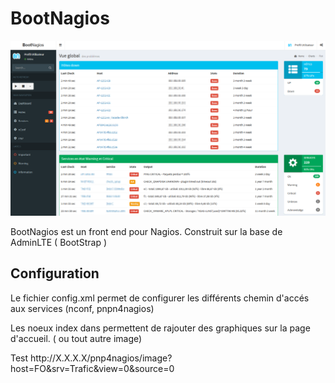 # BootNagios

![alt text](https://raw.githubusercontent.com/geoholz/bootnagios/master/dist/img/ex.png)

BootNagios est un front end pour Nagios.
Construit sur la base de AdminLTE ( BootStrap )

## Configuration
Le fichier config.xml permet de configurer les différents chemin d'accés aux services (nconf, pnpn4nagios)

Les noeux index dans permettent de rajouter des graphiques sur la page d'accueil. ( ou tout autre image)

<index>
		<name>Test</name>
		<url>http://X.X.X.X/pnp4nagios/image?host=FO&amp;srv=Trafic&amp;view=0&amp;source=0</url>
</index>


